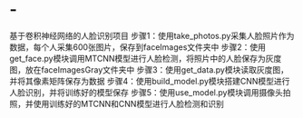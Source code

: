 # -
基于卷积神经网络的人脸识别项目
步骤1：使用take_photos.py采集人脸照片作为数据，每个人采集600张图片，保存到faceImages文件夹中
步骤2：使用get_face.py模块调用MTCNN模型进行人脸检测，将照片中的人脸保存为灰度图，放在faceImagesGray文件夹中
步骤3：使用get_data.py模块读取灰度图，并将其像素矩阵保存为数据
步骤4：使用build_model.py模块搭建CNN模型进行人脸识别，并将训练好的模型保存
步骤5：使用use_model.py模块调用摄像头拍照，并使用训练好的MTCNN和CNN模型进行人脸检测和识别
